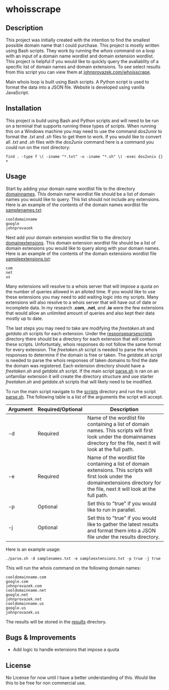 # whoisscrape

## Description

This project was initially created with the intention to find the smallest possible domain name that I could purchase. This project is mostly written using Bash scripts. They work by running the *whois* command on a loop with an input of a domain name wordlist and domain extension wordlist. This project is helpful if you would like to quickly query the avaliablity of a specific list of domain names and domain extensions. To see select results from this script you can view them at [johnprovazek.com/whoisscrape](https://www.johnprovazek.com/whoisscrape/).

Main whois loop is built using Bash scripts. A Python script is used to format the data into a JSON file. Website is developed using vanilla JavaScript.

## Installation

This project is build using Bash and Python scripts and will need to be run on a terminal that supports running these types of scripts. When running this on a Windows machine you may need to use the command *dos2unix* to format the *.txt* and *.sh* files to get them to work. If you would like to convert all *.txt* and *.sh* files with the *dos2unix* command here is a command you could run on the root directory:
```
find . -type f \( -iname "*.txt" -o -iname "*.sh" \) -exec dos2unix {} +
```

## Usage

Start by adding your domain name wordlist file to the directory [domainnames](./domainnames). This domain name wordlist file should be a list of domain names you would like to query. This list should not include any extensions. Here is an example of the contents of the domain names wordlist file [samplenames.txt](./domainnames/samplenames.txt): 
```
cooldomainname
google
johnprovazek
```
Next add your domain extension wordlist file to the directory [domainextensions](./domainextensions). This domain extension wordlist file should be a list of domain extensions you would like to query along with your domain names. Here is an example of the contents of the domain extensions wordlist file [sampleextensions.txt](./domainextensions/sampleextensions.txt):
```
com
net
us
```

Many extensions will resolve to a whois server that will impose a quota on the number of queries allowed in an alloted time. If you would like to use these extensions you may need to add waiting logic into my scripts. Many extensions will also resolve to a whois server that will have out of date or incomplete data. In my research **.com**, **.net**, and **.io** were the few extensions that would allow an unlimited amount of queries and also kept their data mostly up to date.

The last steps you may need to take are modifying the *freetaken.sh* and *getdate.sh* scripts for each extension. Under the [responseparsescripts](./scripts/responseparsescripts/) directory there should be a directory for each extension that will contain these scripts. Unfortuntaly, whois responses do not follow the same format for every extension. The *freetaken.sh* script is needed to parse the whois responses to determine if the domain is free or taken. The *getdate.sh* script is needed to parse the whois responses of taken domains to find the date the domain was registered. Each extension directory should have a *freetaken.sh* and *getdate.sh* script. If the main script [parse.sh](./scripts/parse.sh) is ran on an unfamiliar extension it will create the directory structure and use starter *freetaken.sh* and *getdate.sh* scripts that will likely need to be modified.

To run the main script navigate to the [scripts](./scripts) directory and run the script [parse.sh](./scripts/parse.sh). The following table is a list of the arguments the script will accept.

| Argument | Required/Optional | Description |
| ----------- | ----------- | ----|
| -d | Required | Name of the wordlist file containing a list of domain names. This scripts will first look under the domainnames directory for the file, next it will look at the full path. |
| -e | Required | Name of the wordlist file containing a list of domain extensions. This scripts will first look under the domainextensions directory for the file, next it will look at the full path. |
| -p | Optional |Set this to "true" if you would like to run in parallel. |
| -j | Optional |Set this to "true" if you would like to gather the latest results and format them into a JSON file under the results directory. |

Here is an example usage:
```
./parse.sh -d samplenames.txt -e sampleextensions.txt -p true -j true
```
This will run the whois command on the following domain names:
```
cooldomainname.com
google.com
johnprovazek.com
cooldomainname.net
google.net
johnprovazek.net
cooldomainname.us
google.us
johnprovazek.us
```
The results will be stored in the [results](./results) directory. 

## Bugs & Improvements
- Add logic to handle extensions that impose a quota

## License

No License for now until I have a better understanding of this. Would like this to be free for non commercial use.
